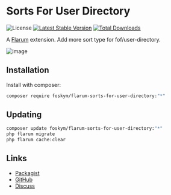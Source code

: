 # Sorts For User Directory

![License](https://img.shields.io/badge/license-MIT-blue.svg) [![Latest Stable Version](https://img.shields.io/packagist/v/foskym/flarum-sorts-for-user-directory.svg)](https://packagist.org/packages/foskym/flarum-sorts-for-user-directory) [![Total Downloads](https://img.shields.io/packagist/dt/foskym/flarum-sorts-for-user-directory.svg)](https://packagist.org/packages/foskym/flarum-sorts-for-user-directory)

A [Flarum](http://flarum.org) extension. Add more sort type for fof/user-directory.

![image](https://github.com/user-attachments/assets/ae84691c-4821-4fc2-a3d4-76b9fa897956)


## Installation

Install with composer:

```sh
composer require foskym/flarum-sorts-for-user-directory:"*"
```

## Updating

```sh
composer update foskym/flarum-sorts-for-user-directory:"*"
php flarum migrate
php flarum cache:clear
```

## Links

- [Packagist](https://packagist.org/packages/foskym/flarum-sorts-for-user-directory)
- [GitHub](https://github.com/foskym/flarum-sorts-for-user-directory)
- [Discuss](https://discuss.flarum.org/d/35366-sorts-for-user-directory)
